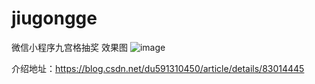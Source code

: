 # jiugongge
微信小程序九宫格抽奖
效果图
![image](https://github.com/dukaixuan/jiugongge/blob/master/resource/search.gif)


介绍地址：https://blog.csdn.net/du591310450/article/details/83014445
